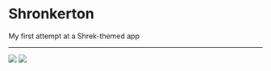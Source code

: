 # Shronkerton
My first attempt at a Shrek-themed app
<hr>
<img src="https://raw.githubusercontent.com/MagnusMarx/Shronkerton/main/Screenshot-1.png">
<img src="https://raw.githubusercontent.com/MagnusMarx/Shronkerton/main/Screenshot-2.png">
